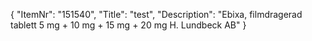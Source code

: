{
  "ItemNr": "151540",
  "Title": "test",
  "Description": "Ebixa, filmdragerad tablett 5 mg + 10 mg + 15 mg + 20 mg H. Lundbeck AB"
}